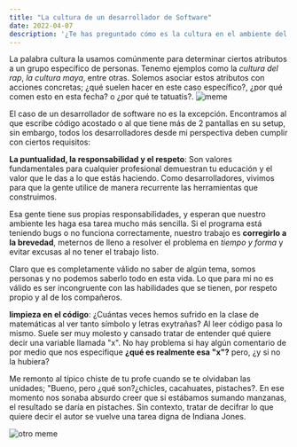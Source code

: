 ```yaml
---
title: "La cultura de un desarrollador de Software"
date: 2022-04-07
description: '¿Te has preguntado cómo es la cultura en el ambiente del desarrollo web? Aquí te explico cuáles son mis expectativas y lo que considero buenos hábitos al desarrollar software'
---
```


La palabra cultura la usamos comúnmente para determinar ciertos atributos a un grupo específico de personas. Tenemo ejemplos como la *cultura del rap*, *la cultura maya*, entre otras. Solemos asociar estos atributos con acciones concretas; ¿qué suelen hacer en este caso específico?, ¿por qué comen esto en esta fecha? o ¿por qué te tatuatis?.
![meme](https://cdn.memegenerator.es/imagenes/memes/thumb/0/49/493879.jpg)

El caso de un desarrollador de software no es la excepción. Encontramos al que escribe código acostado o al que tiene más de 2 pantallas en su setup, sin embargo, todos los desarrolladores desde mi perspectiva deben cumplir con ciertos requisitos:

**La puntualidad, la responsabilidad y el respeto**: Son valores fundamentales para cualquier profesional demuestran tu educación y el valor que le das a lo que estás haciendo. Como desarrolladores, vivimos para que la gente utilice de manera recurrente las herramientas que construimos. 

Esa gente tiene sus propias responsabilidades, y esperan que nuestro ambiente les haga esa tarea mucho más sencilla. Si el programa está teniendo bugs o no funciona correctamente, nuestro trabajo es **corregirlo a la brevedad**, meternos de lleno a resolver el problema en *tiempo y forma* y evitar excusas al no tener el trabajo listo. 

Claro que es completamente válido no saber de algún tema, somos personas y no podemos saberlo todo en esta vida. Lo que para mi no es válido es ser incongruente con las habilidades que se tienen, por respeto propio y al de los compañeros. 

**limpieza en el código**: ¿Cuántas veces hemos sufrido en la clase de matemáticas al ver tanto símbolo y letras exytrañas? Al leer código pasa lo mismo. Suele ser muy molesto y cansado tratar de entender qué quiere decir una variable llamada "x". No hay problema si hay algún comentario de por medio que nos especifique **¿qué es realmente esa "x"?** pero, ¿y si no la hubiera? 

Me remonto al típico chiste de tu profe cuando se te olvidaban las unidades; "Bueno, pero ¿qué son?¿chicles, cacahuates, pistaches?. En ese momento nos sonaba absurdo creer que si estábamos sumando manzanas, el resultado se daría en pistaches. Sin contexto, tratar de decifrar lo que quiere decir el autor se vuelve una tarea digna de Indiana Jones.


![otro meme](https://media.giphy.com/media/ck5JRWob7folZ7d97I/giphy.gif)
